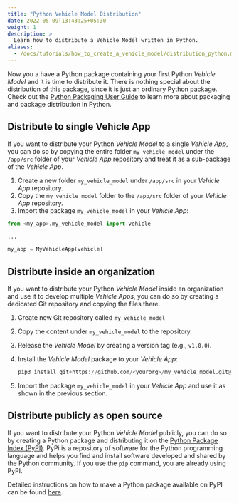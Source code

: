 ```yaml
---
title: "Python Vehicle Model Distribution"
date: 2022-05-09T13:43:25+05:30
weight: 1
description: >
  Learn how to distribute a Vehicle Model written in Python.
aliases:
  - /docs/tutorials/how_to_create_a_vehicle_model/distribution_python.md
---
```


Now you a have a Python package containing your first Python _Vehicle Model_ and it is time to distribute it. There is nothing special about the distribution of this package, since it is just an ordinary Python package. Check out the [Python Packaging User Guide](https://packaging.python.org/en/latest/) to learn more about packaging and package distribution in Python.

## Distribute to single Vehicle App

If you want to distribute your Python _Vehicle Model_ to a single _Vehicle App_, you can do so by copying the entire folder `my_vehicle_model` under the `/app/src` folder of your _Vehicle App_ repository and treat it as a sub-package of the _Vehicle App_.

1. Create a new folder `my_vehicle_model` under `/app/src` in your _Vehicle App_ repository.
2. Copy the `my_vehicle_model` folder to the `/app/src` folder of your _Vehicle App_ repository.
3. Import the package `my_vehicle_model` in your _Vehicle App_:

```python
from <my_app>.my_vehicle_model import vehicle

...

my_app = MyVehicleApp(vehicle)
```

## Distribute inside an organization

If you want to distribute your Python _Vehicle Model_ inside an organization and use it to develop multiple _Vehicle Apps_, you can do so by creating a dedicated Git repository and copying the files there.

1. Create new Git repository called `my_vehicle_model`
2. Copy the content under `my_vehicle_model` to the repository.
3. Release the _Vehicle Model_ by creating a version tag (e.g., `v1.0.0`).
4. Install the _Vehicle Model_ package to your _Vehicle App_:

   ```python
   pip3 install git+https://github.com/<yourorg>/my_vehicle_model.git@v1.0.0
   ```

5. Import the package `my_vehicle_model` in your _Vehicle App_ and use it as shown in the previous section.

## Distribute publicly as open source

If you want to distribute your Python _Vehicle Model_ publicly, you can do so by creating a Python package and distributing it on the [Python Package Index (PyPI)](https://pypi.org/). PyPi is a repository of software for the Python programming language and helps you find and install software developed and shared by the Python community. If you use the `pip` command, you are already using PyPI.

Detailed instructions on how to make a Python package available on PyPI can be found [here](https://packaging.python.org/tutorials/packaging-projects/).
